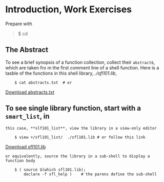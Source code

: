 # Introduction,  Work Exercises

Prepare with

> $ cd 


## The Abstract 

To see a brief synopsis of a function collection, collect their ``abstract``s,
which are taken fro m the first comment line of a shell function.
Here is a tasble of the functions in this shell library, *./sfl101.lib*,

        $ cat abstracts.txt  # or

   <a href="./abstracts.txt" download="abstracts.txt">Download abstracts.txt</a>
   
## To see single library function, start with a ``smart_list``, in
    this case, **slf101_list**, view the library in a view-only editor

        $ view +/sfl101_list/  ./sfl101.lib # or follow this link
		
   <a href="./sfl101.lib" download="sfl101.lib">Download sfl101.lib</a>
   
    or equivalently, source the library in a sub-shell to display a function body

        $ ( source $(which sfl101.lib); 
            declare -f sfl_help )    # the parens define the sub-shell


